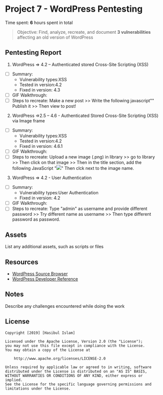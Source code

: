 # Project 7 - WordPress Pentesting

Time spent: **6** hours spent in total

> Objective: Find, analyze, recreate, and document **3 vulnerabilities** affecting an old version of WordPress

## Pentesting Report

1. WordPress => 4.2 – Authenticated stored Cross-Site Scripting (XSS)
  - [ ] Summary: 
    - Vulnerability types:XSS
    - Tested in version:4.2
    - Fixed in version: 4.3
  - [ ] GIF Walkthrough: 
  - [ ] Steps to recreate: Make a new post >> Write the following javascript"<script type="text/javascript">alert("XSS");</script>" Publish it >> Then view to post!
 
2. WordPress =>2.5 – 4.6 - Authenticated Stored Cross-Site Scripting (XSS) via Image frame 
  - [ ] Summary: 
    - Vulnerability types:XSS
    - Tested in version:4.2
    - Fixed in version: 4.6.1
  - [ ] GIF Walkthrough: 
  - [ ] Steps to recreate: Upload a new image (.png) in library >> go to library >> Then click on that image >> Then in the title section, add the following JavaScript "<IMG SRC="#" ONERROR="alert('XSS')"/>" Then clck next to the image name.
 
3. WordPress => 4.2 - User Authentication 
  - [ ] Summary: 
    - Vulnerability types:User Authentication
    - Fixed in version: 4.2
  - [ ] GIF Walkthrough: 
  - [ ] Steps to recreate: Type "admin" as username and provide different password >> Try different name as username >> Then type different password as password.
  
## Assets

List any additional assets, such as scripts or files

## Resources

- [WordPress Source Browser](https://core.trac.wordpress.org/browser/)
- [WordPress Developer Reference](https://developer.wordpress.org/reference/)

## Notes

Describe any challenges encountered while doing the work

## License

    Copyright [2019] [Hasibul Islam]

    Licensed under the Apache License, Version 2.0 (the "License");
    you may not use this file except in compliance with the License.
    You may obtain a copy of the License at

        http://www.apache.org/licenses/LICENSE-2.0

    Unless required by applicable law or agreed to in writing, software
    distributed under the License is distributed on an "AS IS" BASIS,
    WITHOUT WARRANTIES OR CONDITIONS OF ANY KIND, either express or implied.
    See the License for the specific language governing permissions and
    limitations under the License.
